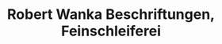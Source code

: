 ---
title: "Robert Wanka Beschriftungen, Feinschleiferei"
url: /lauchringen/robert-wanka-beschriftungen-feinschleiferei/
shop: Andenken
---